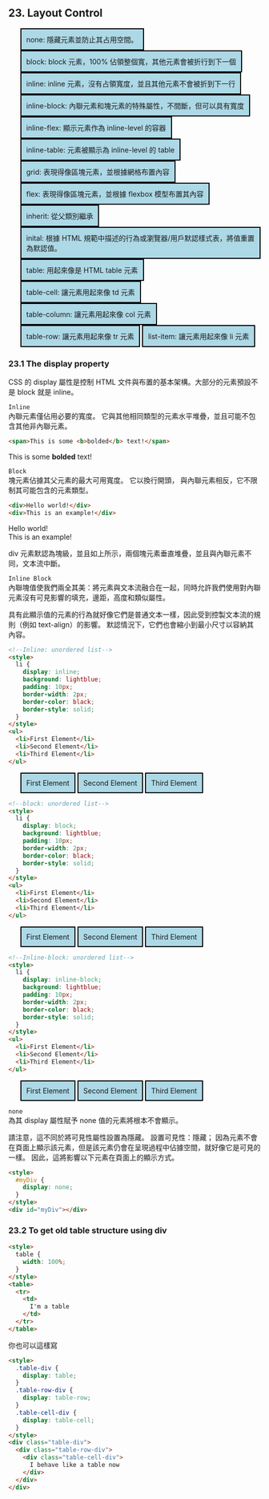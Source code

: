 ## 23. Layout Control

- none: 隱藏元素並防止其占用空間。
- block: block 元素，100% 佔領整個寬，其他元素會被折行到下一個
- inline: inline 元素，沒有占領寬度，並且其他元素不會被折到下一行
- inline-block: 內聯元素和塊元素的特殊屬性，不間斷，但可以具有寬度
- inline-flex: 顯示元素作為 inline-level 的容器
- inline-table: 元素被顯示為 inline-level 的 table
- grid: 表現得像區塊元素，並根據網格布置內容
- flex: 表現得像區塊元素，並根據 flexbox 模型布置其內容
- inherit: 從父類別繼承
- inital: 根據 HTML 規範中描述的行為或瀏覽器/用戶默認樣式表，將值重置為默認值。
- table: 用起來像是 HTML table 元素
- table-cell: 讓元素用起來像 td 元素
- table-column: 讓元素用起來像 col 元素
- table-row: 讓元素用起來像 tr 元素
- list-item: 讓元素用起來像 li 元素

### 23.1 The display property

CSS 的 display 屬性是控制 HTML 文件與布置的基本架構。大部分的元素預設不是 block 就是 inline。

`Inline`  
內聯元素僅佔用必要的寬度。 它與其他相同類型的元素水平堆疊，並且可能不包含其他非內聯元素。

```html
<span>This is some <b>bolded</b> text!</span>
```

<span>This is some <b>bolded</b> text!</span>

`Block`  
塊元素佔據其父元素的最大可用寬度。 它以換行開頭，
與內聯元素相反，它不限制其可能包含的元素類型。

```html
<div>Hello world!</div>
<div>This is an example!</div>
```

<div>Hello world!</div><div>This is an example!</div>

div 元素默認為塊級，並且如上所示，兩個塊元素垂直堆疊，並且與內聯元素不同，文本流中斷。

`Inline Block`  
內聯塊值使我們兩全其美：將元素與文本流融合在一起，同時允許我們使用對內聯元素沒有可見影響的填充，邊距，高度和類似屬性。

具有此顯示值的元素的行為就好像它們是普通文本一樣，因此受到控製文本流的規則（例如 text-align）的影響。 默認情況下，它們也會縮小到最小尺寸以容納其內容。

```html
<!--Inline: unordered list-->
<style>
  li {
    display: inline;
    background: lightblue;
    padding: 10px;
    border-width: 2px;
    border-color: black;
    border-style: solid;
  }
</style>
<ul>
  <li>First Element</li>
  <li>Second Element</li>
  <li>Third Element</li>
</ul>
```

<!--Inline: unordered list-->
<style>
li {
display : inline;
background : lightblue;
padding:10px;
border-width:2px;
border-color:black;
border-style:solid;
}
</style>
<ul>
<li>First Element </li>
<li>Second Element </li>
<li>Third Element </li>
</ul>

```html
<!--block: unordered list-->
<style>
  li {
    display: block;
    background: lightblue;
    padding: 10px;
    border-width: 2px;
    border-color: black;
    border-style: solid;
  }
</style>
<ul>
  <li>First Element</li>
  <li>Second Element</li>
  <li>Third Element</li>
</ul>
```

<!--block: unordered list-->
<style>
li {
display : block;
background : lightblue;
padding:10px;
border-width:2px;
border-color:black;
border-style:solid;
}
</style>
<ul>
<li>First Element </li>
<li>Second Element </li>
<li>Third Element </li>
</ul>

```html
<!--Inline-block: unordered list-->
<style>
  li {
    display: inline-block;
    background: lightblue;
    padding: 10px;
    border-width: 2px;
    border-color: black;
    border-style: solid;
  }
</style>
<ul>
  <li>First Element</li>
  <li>Second Element</li>
  <li>Third Element</li>
</ul>
```

<!--Inline-block: unordered list-->
<style>
li {
display : inline-block;
background : lightblue;
padding:10px;
border-width:2px;
border-color:black;
border-style:solid;
}
</style>
<ul>
<li>First Element </li>
<li>Second Element </li>
<li>Third Element </li>
</ul>

`none`  
為其 display 屬性賦予 none 值的元素將根本不會顯示。

請注意，這不同於將可見性屬性設置為隱藏。 設置可見性：隱藏； 因為元素不會在頁面上顯示該元素，但是該元素仍會在呈現過程中佔據空間，就好像它是可見的一樣。 因此，這將影響以下元素在頁面上的顯示方式。

```html
<style>
  #myDiv {
    display: none;
  }
</style>
<div id="myDiv"></div>
```

<style>
  #myDiv {
    display: none;
  }
</style>
<div id="myDiv"></div>

### 23.2 To get old table structure using div

```html
<style>
  table {
    width: 100%;
  }
</style>
<table>
  <tr>
    <td>
      I'm a table
    </td>
  </tr>
</table>
```

你也可以這樣寫

```html
<style>
  .table-div {
    display: table;
  }
  .table-row-div {
    display: table-row;
  }
  .table-cell-div {
    display: table-cell;
  }
</style>
<div class="table-div">
  <div class="table-row-div">
    <div class="table-cell-div">
      I behave like a table now
    </div>
  </div>
</div>
```

